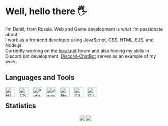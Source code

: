 <h1>Well, hello there 🖐️</h1>
I’m Daniil, from Russia. Web and Game development is what I’m passionate about.<br>
I work as a frontend developer using JavaScript, CSS, HTML, EJS, and Node.js.<br>
Currently working on the <a href="https://github.com/Ural-Letov/local.net/">local.net</a> forum and also honing my skills in Discord bot development. <a href="https://github.com/Ural-Letov/Discord-ChatBot/">Discord-ChatBot</a> serves as an example of my work.

<!--
<h2>About Me</h2>

```js
const Sudhan = {
  FavouriteLanguage: "JavaScript/TypeScript",
  OpenedIssues: 81,
  OpenedPullRequests: 88,
  TotalCommits: 17592,
  Stars: 2012,
  Repositories: {
    Created: 241,
    Contributed: 18
  },
};
```
-->

<h2>Languages and Tools</h2>
<img align="left" alt="HTML" width="30px" style="padding-right:10px;" src="https://cdn.jsdelivr.net/gh/devicons/devicon/icons/html5/html5-plain.svg" />
<img align="left" alt="CSS" width="30px" style="padding-right:10px;" src="https://cdn.jsdelivr.net/gh/devicons/devicon/icons/css3/css3-plain.svg" />
<img align="left" alt="Python" width="30px" style="padding-right:10px;" src="https://cdn.jsdelivr.net/gh/devicons/devicon/icons/python/python-plain.svg" />
<img align="left" alt="JavaScript" width="30px" style="padding-right:10px;" src="https://cdn.jsdelivr.net/gh/devicons/devicon/icons/javascript/javascript-plain.svg" />
<img align="left" alt="NodeJS" width="30px" style="padding-right:10px;" src="https://cdn.jsdelivr.net/gh/devicons/devicon/icons/nodejs/nodejs-original.svg" />
<img align="left" alt="Git" width="30px" style="padding-right:10px;" src="https://cdn.jsdelivr.net/gh/devicons/devicon/icons/git/git-original.svg" />
<img align="left" alt="GitHub" width="30px" style="padding-right:10px;" src="https://cdn.jsdelivr.net/gh/devicons/devicon/icons/github/github-original.svg" /> <br>

<h2>Statistics</h2>
<p align="center">
  <img src="https://github-readme-stats.vercel.app/api?username=Ural-Letov&show_icons=true&theme=tokyonight" />
  <img src="https://github-readme-stats.vercel.app/api/top-langs/?username=Ural-Letov&langs_count=8&layout=compact&theme=tokyonight">
</p>

<!-- <i>Every time I get up from the table, I’m reminded that it’s time to clear it.</i> -->
